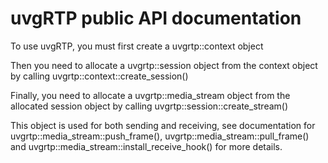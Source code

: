 # uvgRTP public API documentation

To use uvgRTP, you must first create a uvgrtp::context object

Then you need to allocate a uvgrtp::session object from the context object by calling uvgrtp::context::create_session()

Finally, you need to allocate a uvgrtp::media_stream object from the allocated session object
by calling uvgrtp::session::create_stream()

This object is used for both sending and receiving, see documentation for
uvgrtp::media_stream::push_frame(),
uvgrtp::media_stream::pull_frame() and
uvgrtp::media_stream::install_receive_hook() for more details.
